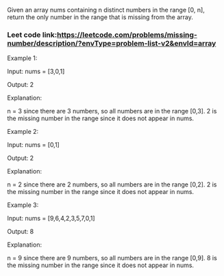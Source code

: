 Given an array nums containing n distinct numbers in the range [0, n], return the only number in the range that is missing from the array.

 
### Leet code link:https://leetcode.com/problems/missing-number/description/?envType=problem-list-v2&envId=array

Example 1:

Input: nums = [3,0,1]

Output: 2

Explanation:

n = 3 since there are 3 numbers, so all numbers are in the range [0,3]. 2 is the missing number in the range since it does not appear in nums.

Example 2:

Input: nums = [0,1]

Output: 2

Explanation:

n = 2 since there are 2 numbers, so all numbers are in the range [0,2]. 2 is the missing number in the range since it does not appear in nums.

Example 3:

Input: nums = [9,6,4,2,3,5,7,0,1]

Output: 8

Explanation:

n = 9 since there are 9 numbers, so all numbers are in the range [0,9]. 8 is the missing number in the range since it does not appear in nums.

 
